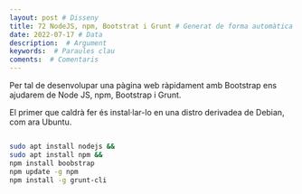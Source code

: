 ```yaml
---
layout: post # Disseny
title: 72 NodeJS, npm, Bootstrat i Grunt # Generat de forma automàtica
date: 2022-07-17 # Data
description:  # Argument
keywords:  # Paraules clau
coments:  # Comentaris
---
```


Per tal de desenvolupar una pàgina web ràpidament amb Bootstrap ens ajudarem de Node JS, npm, Bootstrap i Grunt.

El primer que caldrà fer és instal·lar-lo en una distro derivadea de Debian, com ara Ubuntu.

```bash

sudo apt install nodejs &&
sudo apt install npm &&
npm install boobstrap
npm update -g npm
npm install -g grunt-cli
```

